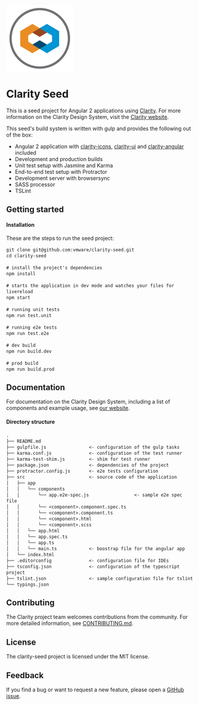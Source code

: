 ![Clarity](logo.png)

Clarity Seed
============
This is a seed project for Angular 2 applications using [Clarity](https://github.com/vmware/clarity). For more information on the Clarity Design System, visit the [Clarity website](https://vmware.github.io/clarity/).

This seed's build system is written with gulp and provides the following out of the box:

- Angular 2 application with [clarity-icons](https://www.npmjs.com/package/clarity-icons), [clarity-ui](https://www.npmjs.com/package/clarity-ui) and [clarity-angular](https://www.npmjs.com/package/clarity-angular) included
- Development and production builds
- Unit test setup with Jasmine and Karma
- End-to-end test setup with Protractor
- Development server with browsersync
- SASS processor
- TSLint

Getting started
---------------
#### Installation
These are the steps to run the seed project:
```
git clone git@github.com:vmware/clarity-seed.git
cd clarity-seed

# install the project's dependencies
npm install

# starts the application in dev mode and watches your files for livereload
npm start

# running unit tests
npm run test.unit

# running e2e tests
npm run test.e2e

# dev build
npm run build.dev

# prod build
npm run build.prod
```

## Documentation

For documentation on the Clarity Design System, including a list of components and example usage, see [our website](https://vmware.github.io/clarity).

#### Directory structure
```
.
├── README.md
├── gulpfile.js                <- configuration of the gulp tasks
├── karma.conf.js              <- configuration of the test runner
├── karma-test-shim.js         <- shim for test runner
├── package.json               <- dependencies of the project
├── protractor.config.js       <- e2e tests configuration
├── src                        <- source code of the application
│   ├── app
│   │   └── components
│   │       └── app.e2e-spec.js                 <- sample e2e spec file
│   │       └── <component>.component.spec.ts
│   │       └── <component>.component.ts
│   │       └── <component>.html
│   │       └── <component>.scss
│   │   └── app.html
│   │   └── app.spec.ts
│   │   └── app.ts
│   │   └── main.ts            <- boostrap file for the angular app 
│   └── index.html
├── .editorconfig              <- configuration file for IDEs
├── tsconfig.json              <- configuration of the typescript project
├── tslint.json                <- sample configuration file for tslint
└── typings.json
```


## Contributing

The Clarity project team welcomes contributions from the community. For more detailed information, see [CONTRIBUTING.md](CONTRIBUTING.md).

## License

The clarity-seed project is licensed under the MIT license.

## Feedback

If you find a bug or want to request a new feature, please open a [GitHub issue](https://github.com/vmware/clarity-seed/issues).